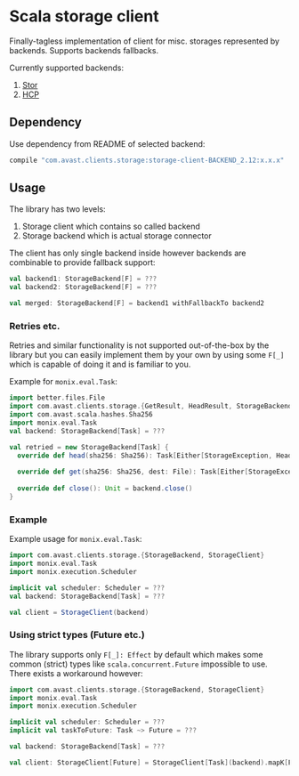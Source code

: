 # Scala storage client

Finally-tagless implementation of client for misc. storages represented by backends. Supports backends fallbacks.

Currently supported backends:
1. [Stor](stor/README.md)
1. [HCP](hcp/README.md)

## Dependency

Use dependency from README of selected backend:

```groovy
compile "com.avast.clients.storage:storage-client-BACKEND_2.12:x.x.x"
```

## Usage

The library has two levels:
1. Storage client which contains so called backend
1. Storage backend which is actual storage connector

The client has only single backend inside however backends are combinable to provide fallback support:

```scala
val backend1: StorageBackend[F] = ???
val backend2: StorageBackend[F] = ???

val merged: StorageBackend[F] = backend1 withFallbackTo backend2
```

### Retries etc.

Retries and similar functionality is not supported out-of-the-box by the library but you can easily implement them by your own by using some
`F[_]` which is capable of doing it and is familiar to you.

Example for `monix.eval.Task`:

```scala
import better.files.File
import com.avast.clients.storage.{GetResult, HeadResult, StorageBackend, StorageException}
import com.avast.scala.hashes.Sha256
import monix.eval.Task
val backend: StorageBackend[Task] = ???

val retried = new StorageBackend[Task] {
  override def head(sha256: Sha256): Task[Either[StorageException, HeadResult]] = backend.head(sha256).onErrorRestart(3)
  
  override def get(sha256: Sha256, dest: File): Task[Either[StorageException, GetResult]] = backend.get(sha256, dest).onErrorRestart(3)
  
  override def close(): Unit = backend.close()
}
```

### Example

Example usage for `monix.eval.Task`:

```scala
import com.avast.clients.storage.{StorageBackend, StorageClient}
import monix.eval.Task
import monix.execution.Scheduler

implicit val scheduler: Scheduler = ???
val backend: StorageBackend[Task] = ???

val client = StorageClient(backend)
```

### Using strict types (Future etc.)

The library supports only `F[_]: Effect` by default which makes some common (strict) types like `scala.concurrent.Future` impossible to use.  
There exists a workaround however:

```scala
import com.avast.clients.storage.{StorageBackend, StorageClient}
import monix.eval.Task
import monix.execution.Scheduler

implicit val scheduler: Scheduler = ???
implicit val taskToFuture: Task ~> Future = ???

val backend: StorageBackend[Task] = ???

val client: StorageClient[Future] = StorageClient[Task](backend).mapK[Future]
```
